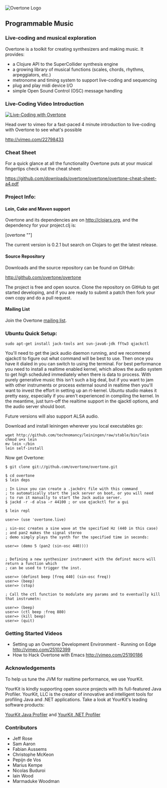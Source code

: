 <img src="https://github.com/downloads/overtone/overtone/overtone-logo.png" alt="Overtone Logo" title="Overtone" />


## Programmable Music


### Live-coding and musical exploration

Overtone is a toolkit for creating synthesizers and making music.  It provides:

* a Clojure API to the SuperCollider synthesis engine
* a growing library of musical functions (scales, chords, rhythms, arpeggiators, etc.)
* metronome and timing system to support live-coding and sequencing
* plug and play midi device I/O
* simple Open Sound Control (OSC) message handling

### Live-Coding Video Introduction

<a href="http://vimeo.com/22798433">
  <img src="https://github.com/downloads/overtone/live-coding-emacs/live-coding-config-in-use-2.png" alt="Live-Coding with Overtone" title="Live-Coding Video Introduction" />
</a>

Head over to vimeo for a fast-paced 4 minute introduction to live-coding with Overtone to see what's
possible

  http://vimeo.com/22798433

### Cheat Sheet

For a quick glance at all the functionality Overtone puts at your musical fingertips check out the cheat sheet:

  https://github.com/downloads/overtone/overtone/overtone-cheat-sheet-a4.pdf

### Project Info:

#### Lein, Cake and Maven support

Overtone and its dependencies are on http://clojars.org, and the dependency for
your project.clj is:

[overtone "<version>"]

The current version is 0.2.1 but search on Clojars to get the latest
release.

#### Source Repository

Downloads and the source repository can be found on GitHub:

  http://github.com/overtone/overtone

The project is free and open source.  Clone the repository on GitHub to get
started developing, and if you are ready to submit a patch then fork your own
copy and do a pull request.

#### Mailing List

Join the Overtone <a href="http://groups.google.com/group/overtone">mailing list</a>.

### Ubuntu Quick Setup:

    sudo apt-get install jack-tools ant sun-java6-jdk fftw3 qjackctl

You'll need to get the jack audio daemon running, and we recommend qjackctl to
figure out what command will be best to use.  Then once you have it dialed in you can
switch to using the terminal.  For best performance you need to install a
realtime enabled kernel, which allows the audio system to get high scheduled
immediately when there is data to process.  With purely generative music this
isn't such a big deal, but if you want to jam with other instruments or process
external sound in realtime then you'll want to invest the effort in setting up
an rt-kernel.  Ubuntu studio makes it pretty easy, especially if you aren't
experienced in compiling the kernel.  In the meantime, just turn-off the
realtime support in the qjacktl options, and the audio server should boot.

Future versions will also support ALSA audio.

Download and install leiningen wherever you local executables go:

    wget http://github.com/technomancy/leiningen/raw/stable/bin/lein
    chmod u+x lein
    mv lein ~/bin
    lein self-install

Now get Overtone:

    $ git clone git://github.com/overtone/overtone.git

    $ cd overtone
    $ lein deps

    ; In Linux you can create a .jackdrc file with this command
    ; to automatically start the jack server on boot, or you will need
    ; to run it manually to start the Jack audio server.
    $ jackd -r -d alsa -r 44100 ; or use qjackctl for a gui

    $ lein repl

    user=> (use 'overtone.live)

    ; sin-osc creates a sine wave at the specified Hz (440 in this case)
    ; and pan2 makes the signal stereo
    ; demo simply plays the synth for the specified time in seconds:

    user=> (demo 5 (pan2 (sin-osc 440))))


    ; Defining a new synthesizer instrument with the definst macro will return a function which
    ; can be used to trigger the inst.

    user=> (definst beep [freq 440] (sin-osc freq))
    user=> (beep)
    user=> (stop)

    ; Call the ctl function to modulate any params and to eventually kill that instrumetn:

    user=> (beep)
    user=> (ctl beep :freq 880)
    user=> (kill beep)
    user=> (quit)


### Getting Started Videos

* Setting up an Overtone Development Environment - Running on Edge http://vimeo.com/25102399
* How to Hack Overtone with Emacs http://vimeo.com/25190186

### Acknowledgements

To help us tune the JVM for realtime performance, we use YourKit.

YourKit is kindly supporting open source projects with its full-featured Java Profiler.
YourKit, LLC is the creator of innovative and intelligent tools for profiling
Java and .NET applications. Take a look at YourKit's leading software products:

[YourKit Java Profiler](http://www.yourkit.com/java/profiler/index.jsp) and
[YourKit .NET Profiler](http://www.yourkit.com/.net/profiler/index.jsp)

### Contributors

* Jeff Rose
* Sam Aaron
* Fabian Aussems
* Christophe McKeon
* Pepijn de Vos
* Marius Kempe
* Nicolas Buduroi
* Iain Wood
* Marmaduke Woodman
